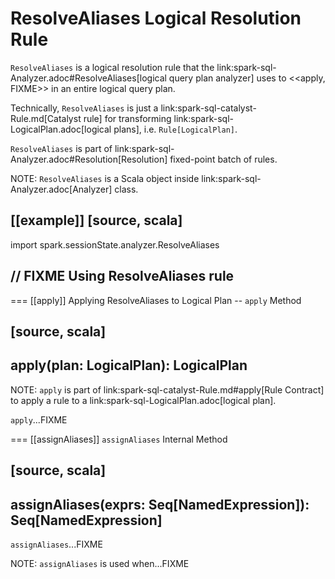# ResolveAliases Logical Resolution Rule

`ResolveAliases` is a logical resolution rule that the link:spark-sql-Analyzer.adoc#ResolveAliases[logical query plan analyzer] uses to <<apply, FIXME>> in an entire logical query plan.

Technically, `ResolveAliases` is just a link:spark-sql-catalyst-Rule.md[Catalyst rule] for transforming link:spark-sql-LogicalPlan.adoc[logical plans], i.e. `Rule[LogicalPlan]`.

`ResolveAliases` is part of link:spark-sql-Analyzer.adoc#Resolution[Resolution] fixed-point batch of rules.

NOTE: `ResolveAliases` is a Scala object inside link:spark-sql-Analyzer.adoc[Analyzer] class.

[[example]]
[source, scala]
----
import spark.sessionState.analyzer.ResolveAliases

// FIXME Using ResolveAliases rule
----

=== [[apply]] Applying ResolveAliases to Logical Plan -- `apply` Method

[source, scala]
----
apply(plan: LogicalPlan): LogicalPlan
----

NOTE: `apply` is part of link:spark-sql-catalyst-Rule.md#apply[Rule Contract] to apply a rule to a link:spark-sql-LogicalPlan.adoc[logical plan].

`apply`...FIXME

=== [[assignAliases]] `assignAliases` Internal Method

[source, scala]
----
assignAliases(exprs: Seq[NamedExpression]): Seq[NamedExpression]
----

`assignAliases`...FIXME

NOTE: `assignAliases` is used when...FIXME
